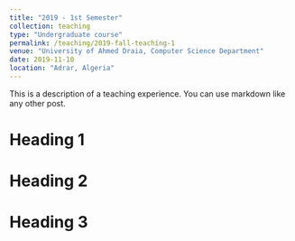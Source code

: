 ```yaml
---
title: "2019 - 1st Semester"
collection: teaching
type: "Undergraduate course"
permalink: /teaching/2019-fall-teaching-1
venue: "University of Ahmed Draia, Computer Science Department"
date: 2019-11-10
location: "Adrar, Algeria"
---
```


This is a description of a teaching experience. You can use markdown like any other post.

Heading 1
======

Heading 2
======

Heading 3
======